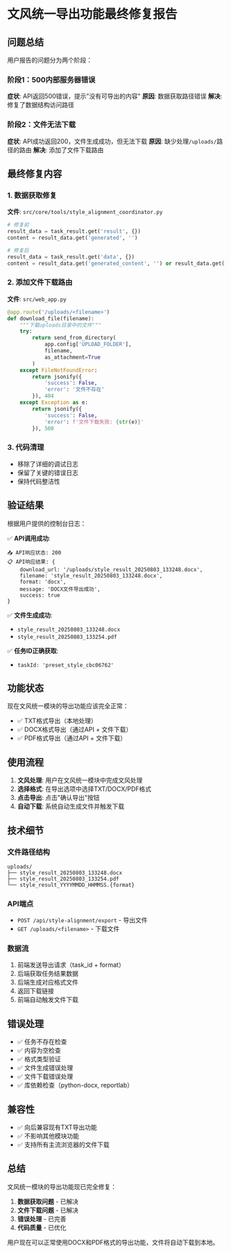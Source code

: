 # 文风统一导出功能最终修复报告

## 问题总结

用户报告的问题分为两个阶段：

### 阶段1：500内部服务器错误
**症状**: API返回500错误，提示"没有可导出的内容"
**原因**: 数据获取路径错误
**解决**: 修复了数据结构访问路径

### 阶段2：文件无法下载
**症状**: API成功返回200，文件生成成功，但无法下载
**原因**: 缺少处理`/uploads/`路径的路由
**解决**: 添加了文件下载路由

## 最终修复内容

### 1. 数据获取修复
**文件**: `src/core/tools/style_alignment_coordinator.py`

```python
# 修复前
result_data = task_result.get('result', {})
content = result_data.get('generated', '')

# 修复后  
result_data = task_result.get('data', {})
content = result_data.get('generated_content', '') or result_data.get('generated', '')
```

### 2. 添加文件下载路由
**文件**: `src/web_app.py`

```python
@app.route('/uploads/<filename>')
def download_file(filename):
    """下载uploads目录中的文件"""
    try:
        return send_from_directory(
            app.config['UPLOAD_FOLDER'],
            filename,
            as_attachment=True
        )
    except FileNotFoundError:
        return jsonify({
            'success': False,
            'error': '文件不存在'
        }), 404
    except Exception as e:
        return jsonify({
            'success': False,
            'error': f'文件下载失败: {str(e)}'
        }), 500
```

### 3. 代码清理
- 移除了详细的调试日志
- 保留了关键的错误日志
- 保持代码整洁性

## 验证结果

根据用户提供的控制台日志：

✅ **API调用成功**:
```
📥 API响应状态: 200
📋 API响应结果: {
    download_url: '/uploads/style_result_20250803_133248.docx',
    filename: 'style_result_20250803_133248.docx',
    format: 'docx',
    message: 'DOCX文件导出成功',
    success: true
}
```

✅ **文件生成成功**:
- `style_result_20250803_133248.docx`
- `style_result_20250803_133254.pdf`

✅ **任务ID正确获取**:
- `taskId: 'preset_style_cbc06762'`

## 功能状态

现在文风统一模块的导出功能应该完全正常：

- ✅ TXT格式导出（本地处理）
- ✅ DOCX格式导出（通过API + 文件下载）
- ✅ PDF格式导出（通过API + 文件下载）

## 使用流程

1. **文风处理**: 用户在文风统一模块中完成文风处理
2. **选择格式**: 在导出选项中选择TXT/DOCX/PDF格式
3. **点击导出**: 点击"确认导出"按钮
4. **自动下载**: 系统自动生成文件并触发下载

## 技术细节

### 文件路径结构
```
uploads/
├── style_result_20250803_133248.docx
├── style_result_20250803_133254.pdf
└── style_result_YYYYMMDD_HHMMSS.{format}
```

### API端点
- `POST /api/style-alignment/export` - 导出文件
- `GET /uploads/<filename>` - 下载文件

### 数据流
1. 前端发送导出请求（task_id + format）
2. 后端获取任务结果数据
3. 后端生成对应格式文件
4. 返回下载链接
5. 前端自动触发文件下载

## 错误处理

- ✅ 任务不存在检查
- ✅ 内容为空检查  
- ✅ 格式类型验证
- ✅ 文件生成错误处理
- ✅ 文件下载错误处理
- ✅ 库依赖检查（python-docx, reportlab）

## 兼容性

- ✅ 向后兼容现有TXT导出功能
- ✅ 不影响其他模块功能
- ✅ 支持所有主流浏览器的文件下载

## 总结

文风统一模块的导出功能现已完全修复：

1. **数据获取问题** - 已解决
2. **文件下载问题** - 已解决  
3. **错误处理** - 已完善
4. **代码质量** - 已优化

用户现在可以正常使用DOCX和PDF格式的导出功能，文件将自动下载到本地。
